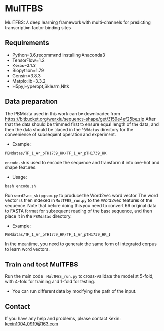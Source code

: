 # MulTFBS
MulTFBS: A deep learning framework with multi-channels for predicting transcription factor binding sites
## Requirements
 * Python=3.6,recommend installing Anaconda3
 * TensorFlow=1.2
 * Keras=2.1.3
 * Biopython=1.79
 * Gensim=3.8.3
 * Matplotlib=3.3.2
 * H5py,Hyperopt,Sklearn,Nltk
## Data preparation
The PBMdata used in this work can be downloaded from https://bitbucket.org/wenxiu/sequence-shape/get/2159e4ef25be.zip 
After that the data should be trimmed first to ensure equal length of the data, and then the data should be placed in the `PBMdatas` directory for the convenience of subsequent operation and experiment.
 *  Example: 
 ```
 PBMdatas/TF_1_Ar_pTH1739_HK/TF_1_Ar_pTH1739_HK
 ```
`encode.sh` is used to encode the sequence and transform it into one-hot and shape features.
 * Usage: 
 ```
 bash encode.sh
 ```
Run `word2vec_skipgram.py` to produce the Word2vec word vector. The word vector is then indexed in `MulTFBS_run.py` to the Word2vec features of the sequence. Note that before doing this you need to convert 66 original data to FASTA format for subsequent reading of the base sequence, and then place it in the `PBMdatas` directory.
*  Example: 
 ```
 PBMdatas/TF_1_Ar_pTH1739_HK/TF_1_Ar_pTH1739_HK_1
 ```
In the meantime, you need to generate the same form of integrated corpus to learn word vectors.
## Train and test MulTFBS
Run the main code ` MulTFBS_run.py` to cross-validate the model at 5-fold, with 4-fold for training and 1-fold for testing.
* You can run different data by modifying the path of the input. 
## Contact
If you have any help and problems, please contact Kexin: kexin1004_0919@163.com
